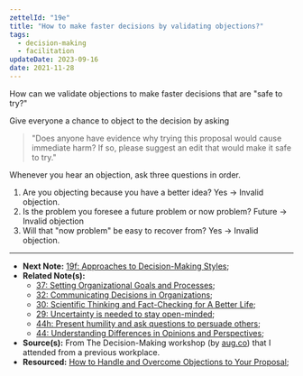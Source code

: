 ```yaml
---
zettelId: "19e"
title: "How to make faster decisions by validating objections?"
tags:
  - decision-making
  - facilitation
updateDate: 2023-09-16
date: 2021-11-28
---
```


How can we validate objections to make faster decisions that are "safe to try?"

Give everyone a chance to object to the decision by asking
> "Does anyone have evidence why trying this proposal would cause immediate harm? If so, please suggest an edit that would make it safe to try."

Whenever you hear an objection, ask three questions in order.

1. Are you objecting because you have a better idea? Yes → Invalid objection.
2. Is the problem you foresee a future problem or now problem? Future → Invalid objection
3. Will that "now problem" be easy to recover from? Yes → Invalid objection.

---

- **Next Note:** [19f: Approaches to Decision-Making Styles](/notes/19f/);
- **Related Note(s):**
  - [37: Setting Organizational Goals and Processes](/notes/37/);
  - [32: Communicating Decisions in Organizations](/notes/32/);
  - [30: Scientific Thinking and Fact-Checking for A Better Life](/notes/30/);
  - [29: Uncertainty is needed to stay open-minded](/notes/29/);
  - [44h: Present humility and ask questions to persuade others](/notes/44h/);
  - [44: Understanding Differences in Opinions and Perspectives](/notes/44/);
- **Source(s):** From The Decision-Making workshop (by [aug.co](https://www.aug.co/)) that I attended from a previous workplace.
- **Resourced:** [How to Handle and Overcome Objections to Your Proposal](/how-to-handle-and-overcome-objections-to-your-proposal-at-work/);
